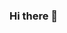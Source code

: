 ### Hi there 👋

<!--
**joedecesaro/joedecesaro** is a ✨ _special_ ✨ repository because its `README.md` (this file) appears on your GitHub profile.


- 🔭 I’m currently a student at the Bren School getting a masters in Environmental Data Science
- 🌱 I’m currently learning R and Python
- 🤔 I’m looking for help with ...
- 💬 Ask me about environmental compliance
- 📫 How to reach me: jdecesaro@bren.ucsb.edu
- 😄 Pronouns: he/him
- ⚡️ A fun fact about me is that I love to surf 🏄‍♂️
